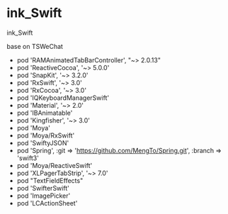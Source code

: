 # ink_Swift
ink_Swift 

base on TSWeChat 

* pod 'RAMAnimatedTabBarController', "~> 2.0.13"   
* pod 'ReactiveCocoa', '~> 5.0.0'
* pod 'SnapKit', '~> 3.2.0'
* pod 'RxSwift',    '~> 3.0'
* pod 'RxCocoa',    '~> 3.0'
* pod 'IQKeyboardManagerSwift'
* pod 'Material', '~> 2.0'
* pod 'IBAnimatable'
* pod 'Kingfisher', '~> 3.0'
* pod 'Moya'
* pod 'Moya/RxSwift'
* pod 'SwiftyJSON'
* pod 'Spring', :git => 'https://github.com/MengTo/Spring.git', :branch => 'swift3'
* pod 'Moya/ReactiveSwift'
* pod 'XLPagerTabStrip', '~> 7.0'
* pod "TextFieldEffects"
* pod 'SwifterSwift'
* pod 'ImagePicker'
* pod 'LCActionSheet'


